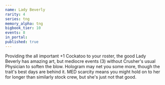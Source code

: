 ```yaml
---
name: Lady Beverly
rarity: 4
series: tng
memory_alpha: tng
bigbook_tier: 10
events: 8
in_portal:
published: true
---
```


Providing the all important +1 Cockatoo to your roster, the good Lady Beverly has amazing art, but mediocre events (3) without Crusher's usual Physician to soften the blow. Hologram may net you some more, though the trait's best days are behind it. MED scarcity means you might hold on to her for longer than similarly stock crew, but she's just not that good.
